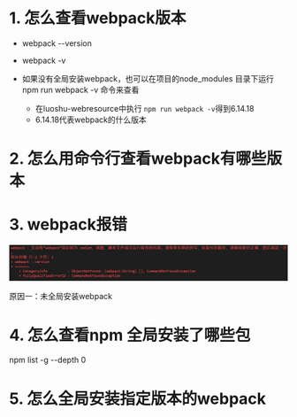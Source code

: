 # 1. 怎么查看webpack版本

- webpack --version

- webpack -v

- 如果没有全局安装webpack，也可以在项目的node_modules 目录下运行 npm run webpack -v 命令来查看
  - 在luoshu-webresource中执行 `npm run webpack -v`得到6.14.18
  - 6.14.18代表webpack的什么版本

# 2. 怎么用命令行查看webpack有哪些版本



# 3. webpack报错

![image-20240220152338626](学习过程中查找的问题.assets/image-20240220152338626.png)

原因一：未全局安装webpack

# 4. 怎么查看npm 全局安装了哪些包

npm list -g --depth 0

# 5. 怎么全局安装指定版本的webpack



